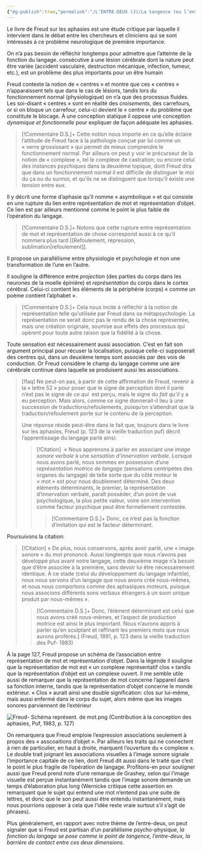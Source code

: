 ```yaml
---
{"dg-publish":true,"permalink":"/L’ENTRE-DEUX (J)/La tangence (ou l’entre-deux) dans la Contribution  à la conception des aphasies, de S. Freud/","created":"2025-08-03T11:14:57.418-04:00","updated":"2025-08-21T09:58:05.744-04:00"}
---
```



Le livre de Freud sur les aphasies est une étude critique par laquelle il intervient dans le débat entre les chercheurs et cliniciens qui se sont intéressés à ce problème neurologique de première importance.

On n’a pas besoin de réfléchir longtemps pour admettre que l’atteinte de la fonction du langage. consécutive à une lésion cérébrale dont la nature peut être variée (accident vasculaire, destruction mécanique, infection, tumeur, etc.), est un problème des plus importants pour un être humain

Freud conteste la notion de « centres »  et montre que ces « centres » n’apparaissent tels que dans le cas de lésions, tandis lors du fonctionnement normal (physiologique) on n’a que des processus fluides. Les soi-disant « centres » sont en réalité des *croisements*, des carrefours, or si on bloque un carrefour, celui-ci devient le « centre » du problème que constitute le blocage. À une conception statique il oppose une conception *dynamique et fonctionnelle* pour expliquer de façon adéquate les aphasies.

> [!Commentaire D.S.]+ 
> Cette notion nous importe en ce qu’elle éclaire l’attitude de Freud face à la pathologie conçue par lui comme un « verre grossissant » qui permet de mieux comprendre le fonctionnement normal. Par ailleurs on peut y voir le précurseur de la notion de « complexe », tel le complexe de castration; ou encore celui des instances psychiques dans la deuxième topique, dont Freud dira que dans un fonctionnement normal il est difficile de distinguer le moi du ça ou du surmoi, et qu’ils ne se distinguent que lorsqu’il existe une *tension* entre eux.

Il y décrit une forme d’aphasie qu’il nomme « asymbolique » et qui consiste en une rupture du lien entre représentation de mot et représentation d’objet. Ce lien est par ailleurs mentionné comme le point le plus faible de l’opération du langage. 
>[!Commentaire D.S.]+
>Notons que cette rupture entre représentation de mot et représentation de chose correspond aussi à ce qu’il nommera plus tard [[Refoulement, répression, sublimation\|refoulement]].

Il propose un parallélisme entre physiologie et psychologie et non une transformation de l’une en l’autre.

Il souligne la différence entre *projection* (des parties du corps dans les neurones de la moelle épinière) et *représentation* du corps dans le cortex cérébral. Celui-ci contient les éléments de la périphérie (corps) « comme un poème contient l’alphabet ».
>[!Commentaire D.S.]+
>Cela nous incite à réfléchir à la notion de représentation telle qu’utilisée par Freud dans sa métapsychologie. La représentation ne serait donc pas le rendu de la chose représentée, mais une création originale, soumise aux effets des processus qui opèrent pour toute autre raison que la fidélité à la chose.

Toute sensation est nécessairement aussi association. C’est en fait son argument principal pour récuser la localisation, puisque celle-ci supposerait des centres qui, dans un deuxième temps sont associés par des vois de conduction. Or Freud considère le champ du langage comme une aire cérébrale continue dans laquelle se produisent aussi les associations.
> [!faq] Ne peut-on pas, à partir de cette affirmation de Freud, revenir à la « lettre 52 » pour poser que le signe de perception dont il parle n’est pas le signe *de ce qui*  est perçu, mais le signe du *fait qu’il* y a eu perception. Mais alors, comme ce signe donnerait-il lieu à une succession de traductions/refoulements, puisqu’on s’attendrait que la traduction/refoulement porte sur le contenu de la perception.
> 
> Une réponse réside peut-être dans  le fait que, toujours dans le livre sur les aphasies, Freud (p. 123 de la vieille traduction puf) décrit l’apprentissage du langage parlé ainsi:
> >[!Citation]
> > « Nous apprenons à parler en associant une *image sonore verbale* à une *sensation d’innervation verbale*. Lorsque nous avons parlé, nous sommes en possession d’une *représentation motrice de langage* (sensations centripètes des organes du langage) de telle sorte que du côté moteur le « mot » est pour  nous doublement déterminé. Des deux éléments déterminants, le premier, la représentation d’innervation verbale, paraît posséder, d’un point de vue psychologique, la plus petite valeur, voire son intervention comme facteur psychique peut être formellement contestée.
> > > [!Commentaire D.S.]+ 
> > > Donc, ce n’est pas la fonction d’imitation qui est le facteur déterminant. 

Poursuivons la citation:
> [!Citation]
> « De plus, nous conservons, après avoir parlé, une « image sonore » du mot prononcé. Aussi longtemps que nous n’avons pas développé plus avant notre langage, cette deuxième image n’a besoin que d’être associée à la première, sans devoir lui être nécessairement identique. À ce stade (celui du développement du langage infantile), nous nous servons d’un langage que nous avons créé nous-mêmes, et nous nous comportons comme des aphasiques moteurs, puisque nous associons différents sons verbaux étrangers à un soon unique produit par nous-mêmes ».
> >[!Commentaire D.S.]+ 
> >Donc, l’élément déterminant est celui que nous avons créé nous-mêmes, et l’aspect de production motrice est ainsi le plus important. Nous n’aurons appris à parler qu’en sculptant et raffinant les premiers mots que nous aurons proférés.] (Freud, 1891, p. 123 dans la vieille traduction des Puf- 1983)

À la page 127, Freud propose un schéma de l’association entre représentation de mot et représentation d’objet. Dans la légende il souligne que la représentation de mot est « un complexe représentatif clos » tandis que la représentation d’objet est un complexe ouvert. Il me semble utile aussi de remarquer que la représentation de mot concerne l’appareil dans sa fonction interne, tandis que la représentation d’objet concerne le monde extérieur. « Clos » aurait ainsi une double signification: clos sur lui-même, mais aussi enfermé dans le corps du sujet, alors même que les images sonores parviennent de l’extérieur

![Freud- Schéma représent. de mot.png](/img/user/L%E2%80%99ENTRE-DEUX%20(J)/Freud-%20Sch%C3%A9ma%20repr%C3%A9sent.%20de%20mot.png)
(Contribution à la conception des aphasies, Puf, 1983, p. 127)

On remarquera que Freud emploie l’expression associations seulement à propos des « asscoaitions d’objet ». Par ailleurs les traits qui ne connectent à rien de particulier, en haut à droite, marquent l’ouverture du « complexe ». Le double trait joignant les associations visuelles à l’image sonore signale l’importance capitale de ce lien, dont Freud dit aussi dans le traité que c’est le point le plus fragile de l’opération de langage.
Profitons-en pour souligner aussi que Freud prend note d’une remarque de Grashey, selon qui l’image visuelle est perçue instantanément tandis que l’image sonore demande un temps d’élaboration plus long (Wernicke critique cette assertion en remarquant que le sujet qui entend une mot n’entend pas une suite de lettres, et donc que le son peut aussi être entendu instantanément, mais nous pourrions opposer à cela que l’idée reste vraie surtout s’il s’agit de phrases).

Plus généralement, en rapport avec notre thème de l’entre-deux, on peut signaler que si Freud est partisan d’un parallélisme psycho-physique, *la fonction du langage se pose comme le point de tangence, l’entre-deux, la barrière de contact entre ces deux dimensions.*